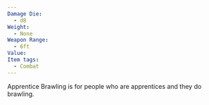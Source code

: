 ```yaml
---
Damage Die:
  - d8
Weight:
  - None
Weapon Range:
  - 6ft
Value: 
Item tags:
  - Combat
---
```

Apprentice Brawling is for people who are apprentices and they do brawling.